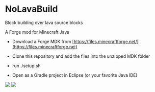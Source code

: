# NoLavaBuild
Block building over lava source blocks

A Forge mod for Minecraft Java

- Download a Forge MDK from [https://files.minecraftforge.net/](https://files.minecraftforge.net)

- Clone this repository and add the files into the unzipped MDK folder

- run ./setup.sh

- Open as a Gradle project in Eclipse (or your favorite Java IDE)

[![](http://cf.way2muchnoise.eu/333828.svg)](https://www.curseforge.com/minecraft/mc-mods/cannot-build-over-lava-source-blocks) [![](http://cf.way2muchnoise.eu/versions/333828.svg)](https://www.curseforge.com/minecraft/mc-mods/cannot-build-over-lava-source-blocks)

